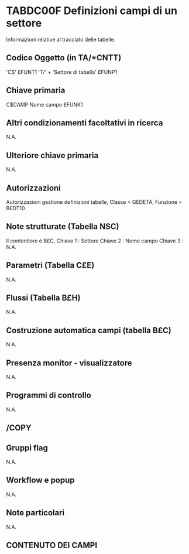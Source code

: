 # TABDC00F  Definizioni campi di un settore
Informazioni relative al tracciato delle tabelle.

## Codice Oggetto (in TA/*CNTT)
 'CS'                                  £FUNT1
'T/' + 'Settore di tabella'            £FUNP1

## Chiave primaria
C$CAMP     Nome campo                  £FUNK1

## Altri condizionamenti facoltativi in ricerca
N.A.

## Ulteriore chiave primaria
N.A.

## Autorizzazioni
Autorizzazioni gestione definizioni tabelle,  Classe = GEDETA, Funzione = B£DT10.

## Note strutturate (Tabella NSC)
Il contenitore è B£C.
Chiave 1  :  Settore
Chiave 2  :  Nome campo
Chiave 3  :  N.A.

## Parametri (Tabella C£E)
N.A.

## Flussi (Tabella B£H)
N.A.

## Costruzione automatica campi (tabella B£C)
N.A.

## Presenza monitor - visualizzatore
N.A.

## Programmi di controllo
N.A.

## /COPY

## Gruppi flag
N.A.

## Workflow e popup
N.A.

## Note particolari
N.A.

## CONTENUTO DEI CAMPI
